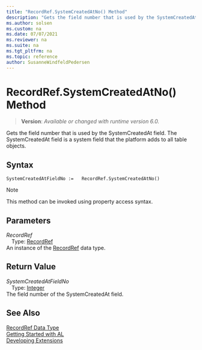 ```yaml
---
title: "RecordRef.SystemCreatedAtNo() Method"
description: "Gets the field number that is used by the SystemCreatedAt field."
ms.author: solsen
ms.custom: na
ms.date: 07/07/2021
ms.reviewer: na
ms.suite: na
ms.tgt_pltfrm: na
ms.topic: reference
author: SusanneWindfeldPedersen
---
```

[//]: # (START>DO_NOT_EDIT)
[//]: # (IMPORTANT:Do not edit any of the content between here and the END>DO_NOT_EDIT.)
[//]: # (Any modifications should be made in the .xml files in the ModernDev repo.)
# RecordRef.SystemCreatedAtNo() Method
> **Version**: _Available or changed with runtime version 6.0._

Gets the field number that is used by the SystemCreatedAt field. The SystemCreatedAt field is a system field that the platform adds to all table objects.


## Syntax
```AL
SystemCreatedAtFieldNo :=   RecordRef.SystemCreatedAtNo()
```
> [!NOTE]
> This method can be invoked using property access syntax.

## Parameters
*RecordRef*  
&emsp;Type: [RecordRef](recordref-data-type.md)  
An instance of the [RecordRef](recordref-data-type.md) data type.  

## Return Value
*SystemCreatedAtFieldNo*  
&emsp;Type: [Integer](../integer/integer-data-type.md)  
The field number of the SystemCreatedAt field.


[//]: # (IMPORTANT: END>DO_NOT_EDIT)
## See Also
[RecordRef Data Type](recordref-data-type.md)  
[Getting Started with AL](../../devenv-get-started.md)  
[Developing Extensions](../../devenv-dev-overview.md)